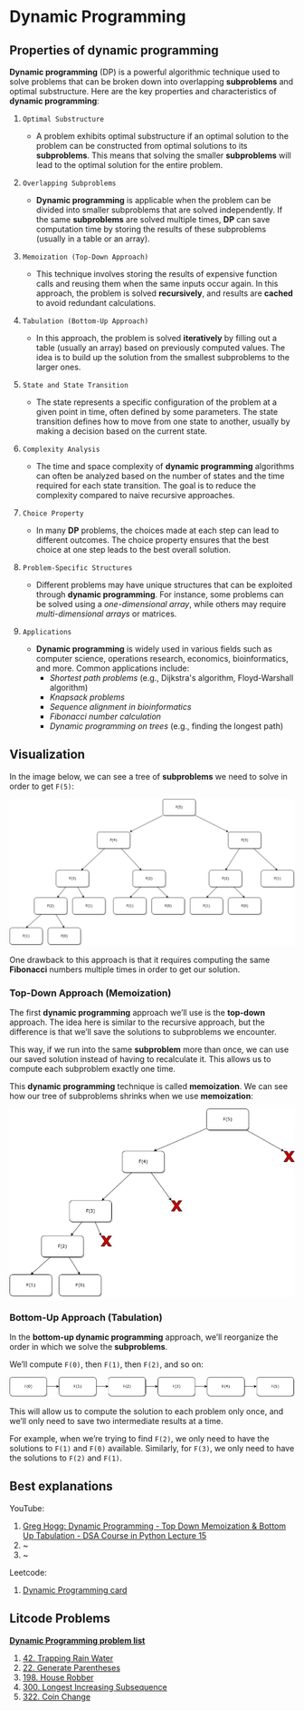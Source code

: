 # Dynamic Programming

## Properties of dynamic programming
**Dynamic programming** (DP) is a powerful algorithmic technique used to solve problems that can be broken down into overlapping **subproblems** and optimal substructure. Here are the key properties and characteristics of **dynamic programming**:

1. `Optimal Substructure`

    - A problem exhibits optimal substructure if an optimal solution to the problem can be constructed from optimal solutions to its **subproblems**. This means that solving the smaller **subproblems** will lead to the optimal solution for the entire problem.

2. `Overlapping Subproblems`

    - **Dynamic programming** is applicable when the problem can be divided into smaller subproblems that are solved independently. If the same **subproblems** are solved multiple times, **DP** can save computation time by storing the results of these subproblems (usually in a table or an array).
3. `Memoization (Top-Down Approach)`

    - This technique involves storing the results of expensive function calls and reusing them when the same inputs occur again. In this approach, the problem is solved **recursively**, and results are **cached** to avoid redundant calculations.
4. `Tabulation (Bottom-Up Approach)`

    - In this approach, the problem is solved **iteratively** by filling out a table (usually an array) based on previously computed values. The idea is to build up the solution from the smallest subproblems to the larger ones.
5. `State and State Transition`

    - The state represents a specific configuration of the problem at a given point in time, often defined by some parameters. The state transition defines how to move from one state to another, usually by making a decision based on the current state.
6. `Complexity Analysis`

    - The time and space complexity of **dynamic programming** algorithms can often be analyzed based on the number of states and the time required for each state transition. The goal is to reduce the complexity compared to naive recursive approaches.
7. `Choice Property`

    - In many **DP** problems, the choices made at each step can lead to different outcomes. The choice property ensures that the best choice at one step leads to the best overall solution.
8. `Problem-Specific Structures`

    - Different problems may have unique structures that can be exploited through **dynamic programming**. For instance, some problems can be solved using a *one-dimensional array*, while others may require *multi-dimensional arrays* or matrices.
9. `Applications`
    - **Dynamic programming** is widely used in various fields such as computer science, operations research, economics, bioinformatics, and more. Common applications include:
        - *Shortest path problems* (e.g., Dijkstra's algorithm, Floyd-Warshall algorithm)
        - *Knapsack problems*
        - *Sequence alignment in bioinformatics*
        - *Fibonacci number calculation*
        - *Dynamic programming on trees* (e.g., finding the longest path)

## Visualization

In the image below, we can see a tree of **subproblems** we need to solve in order to get `F(5)`:

![Fibonacci-sequence](img\Fibonacci-sequence-5.jpg)

One drawback to this approach is that it requires computing the same **Fibonacci** numbers multiple times in order to get our solution.

### Top-Down Approach (Memoization)

The first **dynamic programming** approach we’ll use is the **top-down** approach. The idea here is similar to the recursive approach, but the difference is that we’ll save the solutions to subproblems we encounter.

This way, if we run into the same **subproblem** more than once, we can use our saved solution instead of having to recalculate it. This allows us to compute each subproblem exactly one time.

This **dynamic programming** technique is called **memoization**. We can see how our tree of subproblems shrinks when we use **memoization**:

![Fibonacci-memoization](img\Fibonacci-memoization-(top-down).jpg)

### Bottom-Up Approach (Tabulation)

In the **bottom-up dynamic programming** approach, we’ll reorganize the order in which we solve the **subproblems**.

We’ll compute `F(0)`, then `F(1)`, then `F(2)`, and so on:

![Fibonacci-tabulation](img\Fibonacci-tabulation-(bottom-up).jpg)

This will allow us to compute the solution to each problem only once, and we’ll only need to save two intermediate results at a time.

For example, when we’re trying to find `F(2)`, we only need to have the solutions to `F(1)` and `F(0)` available. Similarly, for `F(3)`, we only need to have the solutions to `F(2)` and `F(1)`.

## Best explanations

YouTube:

1. [Greg Hogg: Dynamic Programming - Top Down Memoization & Bottom Up Tabulation - DSA Course in Python Lecture 15](https://www.youtube.com/watch?v=piAlsJySUGE)
2. ~
3. ~

Leetcode:

1. [Dynamic Programming card](https://leetcode.com/explore/featured/card/dynamic-programming/)

## Litcode Problems

[**Dynamic Programming problem list**](https://leetcode.com/problem-list/dynamic-programming/)

1. [42. Trapping Rain Water](https://leetcode.com/problems/trapping-rain-water/description/?envType=problem-list-v2&envId=dynamic-programming)
2. [22. Generate Parentheses](https://leetcode.com/problems/generate-parentheses/description/?envType=problem-list-v2&envId=dynamic-programming)
3. [198. House Robber](https://leetcode.com/problems/house-robber/solutions/?envType=problem-list-v2&envId=dynamic-programming)
4. [300. Longest Increasing Subsequence](https://leetcode.com/problems/longest-increasing-subsequence/description/?envType=problem-list-v2&envId=dynamic-programming)
5. [322. Coin Change](https://leetcode.com/problems/coin-change/description/?envType=problem-list-v2&envId=dynamic-programming)
